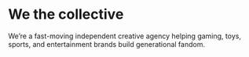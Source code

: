 # We the collective

We’re a fast-moving independent creative agency helping gaming, toys, sports, and entertainment brands build generational fandom.

